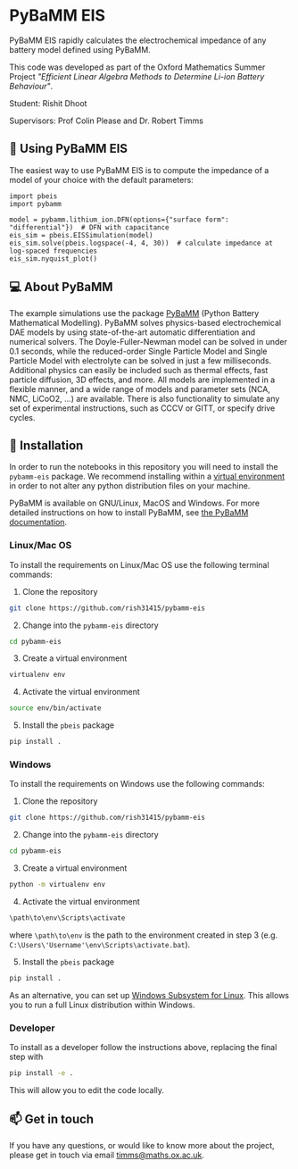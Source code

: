 # PyBaMM EIS
PyBaMM EIS rapidly calculates the electrochemical impedance of any battery model defined using PyBaMM.


This code was developed as part of the Oxford Mathematics Summer Project _"Efficient Linear Algebra Methods to Determine Li-ion Battery Behaviour"_. 

Student: Rishit Dhoot

Supervisors: Prof Colin Please and Dr. Robert Timms

## 🔋 Using PyBaMM EIS
The easiest way to use PyBaMM EIS is to compute the impedance of a model of your choice with the default parameters:
```python3
import pbeis
import pybamm

model = pybamm.lithium_ion.DFN(options={"surface form": "differential"})  # DFN with capacitance
eis_sim = pbeis.EISSimulation(model)
eis_sim.solve(pbeis.logspace(-4, 4, 30))  # calculate impedance at log-spaced frequencies
eis_sim.nyquist_plot()
```

## 💻 About PyBaMM
The example simulations use the package [PyBaMM](www.pybamm.org) (Python Battery Mathematical Modelling). PyBaMM solves physics-based electrochemical DAE models by using state-of-the-art automatic differentiation and numerical solvers. The Doyle-Fuller-Newman model can be solved in under 0.1 seconds, while the reduced-order Single Particle Model and Single Particle Model with electrolyte can be solved in just a few milliseconds. Additional physics can easily be included such as thermal effects, fast particle diffusion, 3D effects, and more. All models are implemented in a flexible manner, and a wide range of models and parameter sets (NCA, NMC, LiCoO2, ...) are available. There is also functionality to simulate any set of experimental instructions, such as CCCV or GITT, or specify drive cycles.

## 🚀 Installation
In order to run the notebooks in this repository you will need to install the `pybamm-eis` package. We recommend installing within a [virtual environment](https://docs.python.org/3/tutorial/venv.html) in order to not alter any python distribution files on your machine.

PyBaMM is available on GNU/Linux, MacOS and Windows. For more detailed instructions on how to install PyBaMM, see [the PyBaMM documentation](https://pybamm.readthedocs.io/en/latest/install/GNU-linux.html#user-install).

### Linux/Mac OS
To install the requirements on Linux/Mac OS use the following terminal commands:

1. Clone the repository
```bash
git clone https://github.com/rish31415/pybamm-eis
```
2. Change into the `pybamm-eis` directory 
```bash
cd pybamm-eis
```
3. Create a virtual environment
```bash
virtualenv env
```
4. Activate the virtual environment 
```bash
source env/bin/activate
```
5. Install the `pbeis` package
```bash 
pip install .
```

### Windows
To install the requirements on Windows use the following commands:

1. Clone the repository
```bash
git clone https://github.com/rish31415/pybamm-eis
```
2. Change into the `pybamm-eis` directory 
```bash
cd pybamm-eis
```
3. Create a virtual environment
```bash
python -m virtualenv env
```
4. Activate the virtual environment 
```bash
\path\to\env\Scripts\activate
```
where `\path\to\env` is the path to the environment created in step 3 (e.g. `C:\Users\'Username'\env\Scripts\activate.bat`).

5. Install the `pbeis` package
```bash 
pip install .
```

As an alternative, you can set up [Windows Subsystem for Linux](https://docs.microsoft.com/en-us/windows/wsl/about). This allows you to run a full Linux distribution within Windows.

### Developer 
To install as a developer follow the instructions above, replacing the final step with 
```bash
pip install -e .
```
This will allow you to edit the code locally.

## 📫 Get in touch
If you have any questions, or would like to know more about the project, please get in touch via email <timms@maths.ox.ac.uk>.
